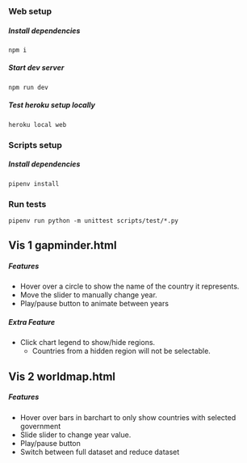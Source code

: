 ### Web setup
##### Install dependencies
```
npm i
```

##### Start dev server
```
npm run dev
```

##### Test heroku setup locally
```
heroku local web
```

### Scripts setup
##### Install dependencies
```
pipenv install
```

### Run tests
```
pipenv run python -m unittest scripts/test/*.py
```

## Vis 1 gapminder.html

##### Features
* Hover over a circle to show the name of the country it represents.
* Move the slider to manually change year.
* Play/pause button to animate between years

##### Extra Feature
* Click chart legend to show/hide regions.
	* Countries from a hidden region will not be selectable.

## Vis 2 worldmap.html

##### Features
* Hover over bars in barchart to only show countries with selected government
* Slide slider to change year value.
* Play/pause button
* Switch between full dataset and reduce dataset
